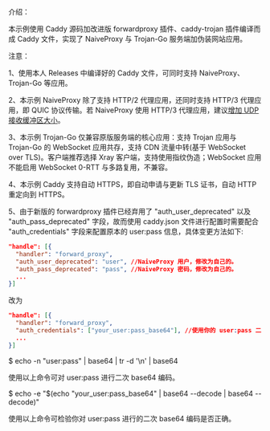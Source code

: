 介绍：

本示例使用 Caddy 源码加改进版 forwardproxy 插件、caddy-trojan 插件编译而成 Caddy 文件，实现了 NaiveProxy 与 Trojan-Go 服务端加伪装网站应用。

注意：

1、使用本人 Releases 中编译好的 Caddy 文件，可同时支持 NaiveProxy、Trojan-Go 等应用。

2、本示例 NaiveProxy 除了支持 HTTP/2 代理应用，还同时支持 HTTP/3 代理应用，即 QUIC 协议传输。若 NaiveProxy 使用 HTTP/3 代理应用，建议[增加 UDP 接收缓冲区大小](https://github.com/quic-go/quic-go/wiki/UDP-Buffer-Sizes)。

3、本示例 Trojan-Go 仅兼容原版服务端的核心应用：支持 Trojan 应用与 Trojan-Go 的 WebSocket 应用共存，支持 CDN 流量中转(基于 WebSocket over TLS)。客户端推荐选择 Xray 客户端，支持使用指纹伪造；WebSocket 应用不能启用 WebSocket 0-RTT 与多路复用，不兼容。

4、本示例 Caddy 支持自动 HTTPS，即自动申请与更新 TLS 证书，自动 HTTP 重定向到 HTTPS。

5、由于新版的 forwardproxy 插件已经弃用了 "auth_user_deprecated" 以及 "auth_pass_deprecated" 字段，故而使用 caddy.json 文件进行配置时需要配合 "auth_credentials" 字段来配置原本的 user:pass 信息，具体变更方法如下:

``` json
"handle": [{
  "handler": "forward_proxy",
  "auth_user_deprecated": "user", //NaiveProxy 用户，修改为自己的。
  "auth_pass_deprecated": "pass", //NaiveProxy 密码，修改为自己的。
  ...
}]
```
改为
``` json
"handle": [{
  "handler": "forward_proxy",
  "auth_credentials": ["your_user:pass_base64"], //使用你的 user:pass 二次编译后的 base64 编码。
  ...
}]
```

$ echo -n "user:pass" | base64 | tr -d '\n' | base64

使用以上命令可对 user:pass 进行二次 base64 编码。

$ echo -e "$(echo "your_user:pass_base64" | base64 --decode | base64 --decode)"

使用以上命令可检验你对 user:pass 进行的二次 base64 编码是否正确。
